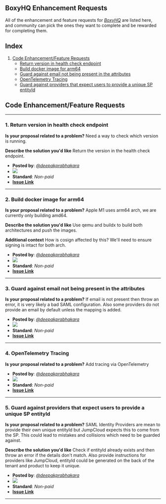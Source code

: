## BoxyHQ Enhancement Requests

All of the enhancement and feature requests for *[BoxyHQ](https://boxyhq.com/)* are listed here, and community can pick the ones they want to complete and be rewarded for completing them.

## Index

1. [Code Enhancement/Feature Requests](#code-enhancementfeature-requests)
    - [Return version in health check endpoint](#1-return-version-in-health-check-endpoint)
    - [Build docker image for arm64](#2-build-docker-image-for-arm64)
    - [Guard against email not being present in the attributes](#3-guard-against-email-not-being-present-in-the-attributes)
    - [OpenTelemetry Tracing](#4-opentelemetry-tracing)
    - [Guard against providers that expect users to provide a unique SP entityId](#5-guard-against-providers-that-expect-users-to-provide-a-unique-sp-entityid)


## Code Enhancement/Feature Requests
---

### **1. Return version in health check endpoint**

**Is your proposal related to a problem?**
Need a way to check which version is running.

**Describe the solution you'd like**
Return the version in the health check endpoint.

  - **Posted by**: *[@deepakprabhakara](https://github.com/deepakprabhakara)*
  - <img src="https://img.shields.io/endpoint?url=https%3A%2F%2Faviyel-request-board.herokuapp.com%2Fboxyhq%2F142">
  - **Standard**: *Non-paid*
  - **[Issue Link](https://github.com/boxyhq/jackson/issues/142)**

---

### **2. Build docker image for arm64**


**Is your proposal related to a problem?**
Apple M1 uses arm64 arch, we are currently only building amd64.

**Describe the solution you'd like**
Use qemu and buildx to build both architectures and push the images.

**Additional context**
How is cosign affected by this? We'll need to ensure signing is intact for both arch.

 - **Posted by**: *[@deepakprabhakara](https://github.com/deepakprabhakara)*
 - <img src="https://img.shields.io/endpoint?url=https%3A%2F%2Faviyel-request-board.herokuapp.com%2Fboxyhq%2F124">
 - **Standard**: *Non-paid*
 - **[Issue Link](https://github.com/boxyhq/jackson/issues/124)**

---

### **3. Guard against email not being present in the attributes**

**Is your proposal related to a problem?**
If email is not present then throw an error, it is very likely a bad SAML configuration. Also some providers do not provide an email by default unless the mapping is added.
 
 - **Posted by**: *[@deepakprabhakara](https://github.com/deepakprabhakara)*
 - <img src="https://img.shields.io/endpoint?url=https%3A%2F%2Faviyel-request-board.herokuapp.com%2Fboxyhq%2F116">
 - **Standard**: *Non-paid*
 - **[Issue Link](https://github.com/boxyhq/jackson/issues/116)**

---

### **4. OpenTelemetry Tracing**
 
**Is your proposal related to a problem?**
Add tracing via OpenTelemetry
 
 - **Posted by**: *[@deepakprabhakara](https://github.com/deepakprabhakara)*
 - <img src="https://img.shields.io/endpoint?url=https%3A%2F%2Faviyel-request-board.herokuapp.com%2Fboxyhq%2F112">
 - **Standard**: *Non-paid*
 - **[Issue Link](https://github.com/boxyhq/jackson/issues/112)**

---

### **5. Guard against providers that expect users to provide a unique SP entityId**

**Is your proposal related to a problem?**
SAML Identity Providers are mean to provide their own unique entityId but JumpCloud expects this to come from the SP. This could lead to mistakes and collisions which need to be guarded against.

**Describe the solution you'd like**
Check if entityId already exists and then throw an error if the details don't match. Also provide instructions for providers like JumpCloud, entityId could be generated on the back of the tenant and product to keep it unique.
 
 - **Posted by**: *[@deepakprabhakara](https://github.com/deepakprabhakara)*
 - <img src="https://img.shields.io/endpoint?url=https%3A%2F%2Faviyel-request-board.herokuapp.com%2Fboxyhq%2F117">
 - **Standard**: *Non-paid*
 - **[Issue Link](https://github.com/boxyhq/jackson/issues/117)**

---

